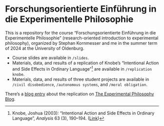 # Forschungsorientierte Einführung in die Experimentelle Philosophie

This is a repository for the course “Forschungsorientierte Einführung in die Experimentelle Philosophie” (research-oriented introduction to experimental philosophy), organized by Stephan Kornmesser and me in the summer term of 2024 at the University of Oldenburg.

- Course slides are available in `/slides`.
- Materials, data, and results of a replication of Knobe’s “Intentional Action and Side Effects in Ordinary Language”[^1] are available in `/replication knobe`.
- Materials, data, and results of three student projects are available in `/civil disobedience`, `/autonomous systems`, and `/moral obligation`.

There’s a [blog entry](https://xphi.net/2024/04/29/teaching-experimental-philosophy-to-beginners-part-1/) about the replication on [The Experimental Philosophy Blog](https://xphi.net/).

[^1]: Knobe, Joshua (2003): “Intentional Action and Side Effects in Ordinary Language”, _Analysis_ 63 (3), 190–194. ([Link](https://www.jstor.org/stable/3329308))
